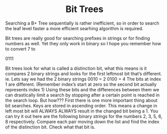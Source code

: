 <div align="center"><h1> Bit Trees </h1></div>

Searching a B+ Tree sequentially is rather inefficient, so in order to search the leaf level faster a more efficient
searhing algorithm is required.

Bit trees are really good for searching prefixes in strings or for finding numbers as
well. Yet they only work in binary so I hope you remember how to convert 7 to

0111

Bit trees look for what is called a distinction bit, what this means is it compares 2 binary strings and looks for the
first leftmost bit that’s different. ie. Lets say we had the 2 binary strings 0010 = 2 0100 = 4 The bits at index 1 are
different. (Remember index’s start at zero so the second bit actually represents index 1)
Using these bits and the differences between them we can drastically limit a search by stopping after a certain point is
reached in the search loop. But how??? First there is one more important thing about bit searches. Keys are stored in
ascending order. This means a change in left most bit will ALWAYS ALWAYS result in the changed bit being a 1. You can
try it out here are the following binary strings for the numbers 2, 3, 5, 6, 8 respectively. Compare each pair moving
down the list and find the index of the distinction bit. Check what that bit is.
